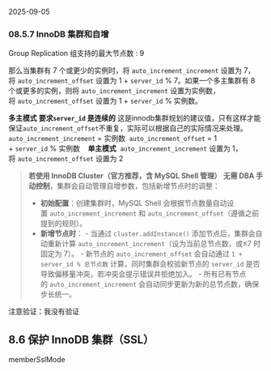 2025-09-05
### 08.5.7 InnoDB 集群和自增

Group Replication 组支持的最大节点数 : 9

 那么当集群有 7 个或更少的实例时，将 `auto_increment_increment` 设置为 7，将 `auto_increment_offset` 设置为 1 + `server_id` % 7。如果一个多主集群有 8 个或更多的实例，则将 `auto_increment_increment` 设置为实例数，将 `auto_increment_offset` 设置为 1 + `server_id` % 实例数。
 
 **多主模式**
 **要求`server_id` 是连续的**  这是innodb集群规划的建议值，只有这样才能保证`auto_increment_offset`不重复，实际可以根据自己的实际情况来处理。
 `auto_increment_increment` = 实例数
 `auto_increment_offset` = 1 + `server_id` % 实例数
 
 **单主模式**
 `auto_increment_increment` 设置为 1，将 `auto_increment_offset` 设置为 2
 
>**若使用 InnoDB Cluster（官方推荐，含 MySQL Shell 管理）**
**无需 DBA 手动控制**，集群会自动管理自增参数，包括新增节点时的调整：
>
>- **初始配置**：创建集群时，MySQL Shell 会根据节点数量自动设置 `auto_increment_increment` 和 `auto_increment_offset`（遵循之前提到的规则）。
>- **新增节点时**：
    - 当通过 `cluster.addInstance()` 添加节点后，集群会自动重新计算 `auto_increment_increment`（设为当前总节点数，或≤7 时固定为 7）。
    - 新节点的 `auto_increment_offset` 会自动通过 `1 + server_id % 总节点数` 计算，同时集群会校验新节点的 `server_id` 是否导致偏移量冲突，若冲突会提示错误并拒绝加入。
    - 所有已有节点的 `auto_increment_increment` 会自动同步更新为新的总节点数，确保步长统一。

注意验证：我没有验证                                                                

## 8.6 保护 InnoDB 集群（SSL）

memberSslMode